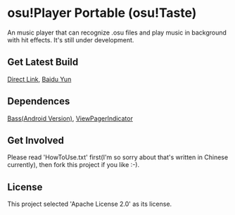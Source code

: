 osu!Player Portable (osu!Taste)
===========
An music player that can recognize .osu files and play music in background with hit effects.
It's still under development.

## Get Latest Build
[Direct Link](http://osuplayer.app.dgsrz.com/bin/osuTaste.apk),
[Baidu Yun](http://pan.baidu.com/s/1c0gRwe0)

## Dependences
[Bass(Android Version)](http://www.un4seen.com),
[ViewPagerIndicator](https://github.com/JakeWharton/Android-ViewPagerIndicator)

## Get Involved
Please read 'HowToUse.txt' first(I'm so sorry about that's written in Chinese currently),
then fork this project if you like :-).

## License
This project selected 'Apache License 2.0' as its license.